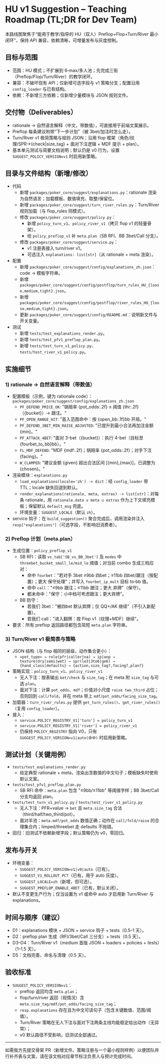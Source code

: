 # HU v1 Suggestion – Teaching Roadmap (TL;DR for Dev Team)

本路线图聚焦于“能用于教学/指导的 HU（双人）Preflop+Flop+Turn/River 最小闭环”，保持 API 兼容，依赖清晰，可增量发布与灰度控制。

## 目标与范围
- 范围：HU 模式；不扩展到 6‑max/多人池；先完成三街（Preflop/Flop/Turn/River）的教学闭环。
- 兼容：不破坏现有 API；仅新增可选字段与 v1 策略分支；配置沿用 `config_loader` 与已有结构。
- 依赖：不新增三方依赖；仅新增少量模块与 JSON 规则文件。

## 交付物（Deliverables）
- rationale → 自然语言解释（中文，带数值），可直接用于前端文案展示。
- Preflop 每条建议附带“下一步计划”（被 3bet/加注时怎么走）。
- Turn/River v1 极简策略与规则 JSON：沿用 flop 框架（角色/纹理/SPR→{check|size_tag} + 面对下注逻辑 + MDF 提示 + plan）。
- 基本单元测试与简要文档说明；默认仍是 v0 行为，设置 `SUGGEST_POLICY_VERSION=v1` 时启用新策略。

## 目录与文件结构（新增/修改）
- 代码
  - 新增 `packages/poker_core/suggest/explanations.py`：rationale 渲染为自然语言；加载模板、数值填充、取整/保留位。
  - 新增 `packages/poker_core/suggest/turn_river_rules.py`：Turn/River 规则加载（与 flop_rules 同模式）。
  - 修改 `packages/poker_core/suggest/policy.py`：
    - 新增 `policy_turn_v1`、`policy_river_v1`（拷贝 flop v1 的轻量骨架）。
    - 给 `policy_preflop_v1` 补 `meta.plan`（SB RFI、BB 3bet/Call 分支）。
  - 修改 `packages/poker_core/suggest/service.py`：
    - v1 注册表接入 turn/river v1。
    - 可选注入 `explanations: list[str]`（从 rationale + meta 渲染）。
- 配置
  - 新增 `packages/poker_core/suggest/config/explanations_zh.json`：code → 模板字符串。
  - 新增 `packages/poker_core/suggest/config/postflop/turn_rules_HU_{loose,medium,tight}.json`。
  - 新增 `packages/poker_core/suggest/config/postflop/river_rules_HU_{loose,medium,tight}.json`。
  - 更新 `packages/poker_core/suggest/config/README.md`：说明新文件与开关变量。
- 测试
  - 新增 `tests/test_explanations_render.py`。
  - 新增 `tests/test_pfv1_preflop_plan.py`。
  - 新增 `tests/test_turn_v1_policy.py`、`tests/test_river_v1_policy.py`。

## 实施细节

### 1) rationale → 自然语言解释（带数值）
- 配置模板（示例，键为 rationale code）：`packages/poker_core/suggest/config/explanations_zh.json`
  - `PF_DEFEND_PRICE_OK`: "锅赔率 {pot_odds:.2f} ≤ 阈值 {thr:.2f}（{bucket}）→ 跟注。"
  - `PF_OPEN_RANGE_HIT`: "首入范围命中：按 {open_bb:.1f}bb 开局。"
  - `PF_DEFEND_3BET_MIN_RAISE_ADJUSTED`: "已提升到最小合法再加注金额 {min}。"
  - `PF_ATTACK_4BET`: "面对 3-bet（{bucket}）：执行 4-bet（目标至 {fourbet_to_bb}bb）。"
  - `FL_MDF_DEFEND`: "MDF {mdf:.2f}；锅赔率 {pot_odds:.2f}；对手下注 {facing}。"
  - `W_CLAMPED`: "建议金额 {given} 超出合法区间 [{min},{max}]，已调整为 {chosen}。"
- 渲染模块：`explanations.py`
  - `load_explanations(locale='zh') -> dict`：经 `config_loader` 带 TTL；locale 缺失回退到默认。
  - `render_explanations(rationale, meta, extras) -> list[str]`：对每条 rationale，用 `rationale.data ∪ meta ∪ extras` 作为上下文填充模板；保留默认 `default_msg` 兜底。
  - 环境变量：`SUGGEST_LOCALE`（默认 `zh`）。
- service 钩子：在 `build_suggestion()` 聚合完成后，调用渲染并注入 `resp["explanations"]`（可选字段，不影响旧消费者）。

### 2) Preflop 计划（meta.plan）
- 生成位置：`policy_preflop_v1`
  - SB RFI：读取 `vs_tab['SB_vs_BB_3bet']` 及 `modes` 中 `threebet_bucket_small_le/mid_le` 阈值；对当前 combo 生成三档应对：
    - 命中 `fourbet`："若对手 3bet ≤9bb 四bet；≤11bb 四bet/跟注（按配置）；更大 保守处理"；并写入 `fourbet_ip_mult` 目标 to‑bb 值。
    - 命中 `call`："≤9bb 跟注；≤11bb 跟注；更大 弃牌"（保守）。
    - 都未命中："保守：小中档可考虑跟注；更大弃牌"。
  - BB 防守：
    - 若我们 3bet："被四bet 默认弃牌；仅 QQ+/AK 继续"（不引入新配置）。
    - 若我们 call："进入翻牌：按 Flop v1（纹理+MDF）继续"。
- 要求：所有 preflop 返回路径都包含简短 `meta.plan` 字符串。

### 3) Turn/River v1 极简表与策略
- JSON 结构（与 flop 相同的层级，动作集合更小）：
  - `<pot_type> → role(pfr|caller|na) → ip|oop → texture(dry|semi|wet) → spr(le3|3to6|ge6) → {hand_class|defaults} → {action,size_tag?,facing?,plan?}`
- 策略实现：`policy_turn_v1`、`policy_river_v1`
  - 无人下注：按表输出 `bet/check` 与 `size_tag`；在 meta 附 `size_tag` 与可选 `plan`。
  - 面对下注：计算 `pot_odds`、`mdf`；价值对小尺度 `raise two_third` 占位；否则回到 `call/fold`，并在 meta 带上 `mdf/pot_odds/facing_size_tag`。
- 加载器：`turn_river_rules.py` 提供 `get_turn_rules()`、`get_river_rules()`（复用 `config_loader`）。
- 接入：
  - `service.POLICY_REGISTRY_V1['turn'] = policy_turn_v1`
  - `service.POLICY_REGISTRY_V1['river'] = policy_river_v1`
  - 仍保持 `POLICY_REGISTRY` 指向 V0，只有 `SUGGEST_POLICY_VERSION=v1|auto(命中)` 时启用新策略。

## 测试计划（关键用例）
- `tests/test_explanations_render.py`
  - 给定典型 rationale + meta，渲染出含数值的中文句子；模板缺失时使用默认文案。
- `tests/test_pfv1_preflop_plan.py`
  - SB RFI 命中：`meta.plan` 包含 "≤9bb/≤11bb" 等阈值字样；BB 3bet/Call 分支均返回 plan。
- `tests/test_turn_v1_policy.py` / `tests/test_river_v1_policy.py`
  - 无人下注：PFR+value → `bet` 且 `meta.size_tag` 合法（third/half/two_third/pot）。
  - 面对半池：`meta.mdf/pot_odds` 数值正确；动作在 `call/fold/raise` 的合理集合内；limped/threebet 走 defaults 不抛错。
- 回归：旧测试不依赖新增字段；默认策略仍为 v0，零回归。

## 发布与开关
- 环境变量：
  - `SUGGEST_POLICY_VERSION=v1|v0|auto`（已有）。
  - `SUGGEST_V1_ROLLOUT_PCT`（已有，用于 auto 灰度）。
  - `SUGGEST_LOCALE=zh`（新增，但可选）。
  - `SUGGEST_PREFLOP_ENABLE_4BET`（已有，默认关闭）。
- 默认不变更生产行为；仅当设置为 v1 或命中 auto 才启用新 Turn/River 与 explanations。

## 时间与顺序（建议）
- D1：explanations 模块 + JSON + service 钩子 + tests（0.5–1 天）。
- D2：preflop plan 生成（RFI/3bet/Call 三分支）+ tests（0.5 天）。
- D3–D4：Turn/River v1（medium 首版 JSON + loaders + policies + tests）（1–1.5 天）。
- D5：文档完善、命名与清理（0.5 天）。

## 验收标准
- `SUGGEST_POLICY_VERSION=v1`：
  - preflop 返回均含 `meta.plan`；
  - flop/turn/river 返回（视情况）含 `meta.size_tag/mdf/pot_odds/facing_size_tag`；
  - `resp.explanations` 存在且为中文可读句子（包含关键数值、范围/阈值）。
  - Turn/River 策略在无人下注与面对下注两条主线均能稳定给出动作（无异常）；
  - v0 默认路径不受影响，旧测试全部通过。

---

如需我方先提交骨架 PR（新增文件、策略注册与一个最小规则样例）以便团队并行补齐表与文案，请在该文档对应章节标注负责人与预计完成时间。

